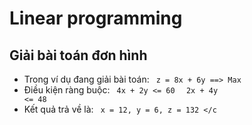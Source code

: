 # Linear programming
## Giải bài toán đơn hình
* Trong ví dụ đang giải bài toán:
<code> z = 8x + 6y ==> Max </code>
* Điều kiện ràng buộc:
<code> 4x + 2y <= 60 </code>
<code> 2x + 4y <= 48 </code>
* Kết quả trả về là:
<code> x = 12, y = 6, z = 132 </c
